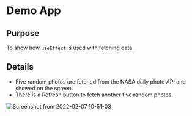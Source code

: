 # Demo App

## Purpose

To show how `useEffect` is used with fetching data.

## Details

- Five random photos are fetched from the NASA daily photo API and showed on the screen.
- There is a Refresh button to fetch another five random photos.

![Screenshot from 2022-02-07 10-51-03](https://user-images.githubusercontent.com/6239834/152823397-67f9c3d3-d9e9-4f1f-82da-8154ae3a8605.png)
